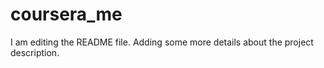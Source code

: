 # coursera_me
I am editing the README file. Adding some more details about the project description.
